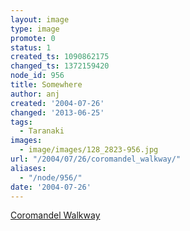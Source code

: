 ```yaml
---
layout: image
type: image
promote: 0
status: 1
created_ts: 1090862175
changed_ts: 1372159420
node_id: 956
title: Somewhere
author: anj
created: '2004-07-26'
changed: '2013-06-25'
tags:
  - Taranaki
images:
  - image/images/128_2823-956.jpg
url: "/2004/07/26/coromandel_walkway/"
aliases:
  - "/node/956/"
date: '2004-07-26'
---
```

[Coromandel Walkway](http://www.doc.govt.nz/templates/trackandwalk.aspx?id=35888)
